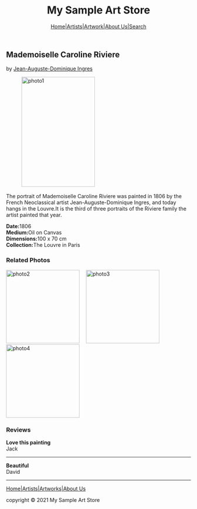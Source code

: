 <!DOCTYPE html>
<head>
    <title>MODULE1-ASSIGNMENT-3</title>
</head>
<body>
    <header>
    <h1>My Sample Art Store</h1>  
    <nav role="navigation">
       <a href="#">Home|Artists|Artwork|About Us|Search</a>
    </nav>
    </header>
    
 <section id="id1">
        <h2>Mademoiselle Caroline Riviere</h2>
        <p>by <a href="#">Jean-Auguste-Dominique Ingres</a></p>
        &emsp;&emsp;&emsp;<img src="https://upload.wikimedia.org/wikipedia/commons/3/34/Jean_Auguste_Dominique_Ingres_-_Mademoiselle_Caroline_Rivi%C3%A8re_-_WGA11837.jpg"     alt="photo1" width="200" height="300">
        <p>The portrait of Mademoiselle Caroline Riviere was painted in 1806 by the French Neoclassical artist Jean-Auguste-Dominique Ingres, and today hangs in the Louvre.It is the third of three portraits of the Riviere family the artist painted that year.</p>
        <p><b>Date:</b>1806<br>
        <b>Medium:</b>Oil on Canvas<br> 
        <b>Dimensions:</b>100 x 70 cm <br>
        <b>Collection:</b>The Louvre in Paris 
        </p> 
        
  </section>

   <section id="id2">
         <h3>Related Photos</h3>
         <img src="https://az334033.vo.msecnd.net/images-9/untitled-jean-auguste-dominique-ingres-1805-7e365c3e.jpg" alt="photo2" height="200" width="200">&emsp;
         <img src="https://artandcrafter.com/wp-content/uploads/2019/01/Jean-Auguste-Dominique-Ingres-1.jpg" alt="photo3" height="200" width="200"> &emsp;
         <img src="https://i.pinimg.com/originals/f0/11/42/f01142e28855b9d7daa75365e87e1a07.jpg" alt="photo4" height="200" width="200">
     </section>
  <section id="id3">
         <h3>Reviews</h3>
         <p><b>Love this painting</b><br>
         Jack<hr></p>
         <p><b>Beautiful</b><br>
         David</p><hr>
        
   </section>
    

<footer>
    <a href="#">Home|Artists|Artworks|About Us</a>
    <p>copyright &copy; 2021 My Sample Art Store</p>
</footer>
</body>   
</html>
